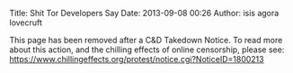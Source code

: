 Title: Shit Tor Developers Say
Date: 2013-09-08 00:26
Author: isis agora lovecruft

This page has been removed after a C&D Takedown Notice. To read more about
this action, and the chilling effects of online censorship, please see:
https://www.chillingeffects.org/protest/notice.cgi?NoticeID=1800213
